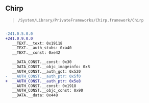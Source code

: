 ## Chirp

> `/System/Library/PrivateFrameworks/Chirp.framework/Chirp`

```diff

-241.0.5.0.0
+241.0.9.0.0
   __TEXT.__text: 0x19118
   __TEXT.__auth_stubs: 0xa40
   __TEXT.__const: 0xe42

   __DATA_CONST.__const: 0x30
   __DATA_CONST.__objc_imageinfo: 0x8
   __AUTH_CONST.__auth_got: 0x520
-  __AUTH_CONST.__auth_ptr: 0x5f0
+  __AUTH_CONST.__auth_ptr: 0x5e8
   __AUTH_CONST.__const: 0x1918
   __AUTH_CONST.__objc_const: 0x90
   __DATA.__data: 0x448

```
